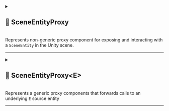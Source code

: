 
<details>
  <summary>
    <h2 id="-scene-entity-proxy"> 🧩 SceneEntityProxy</h2>
    <br> Represents non-generic proxy component for exposing and interacting with a <code>SceneEntity</code> in the Unity scene.
  </summary>

<br>

```csharp
public class SceneEntityProxy : SceneEntityProxy<SceneEntity>
```

- **Inheritance:** extends [SceneEntityProxy&lt;E&gt;](#-scene-entity-proxy-t)

---

### 🛠 Inspector Settings

| Parameter | Description                                                        |
|-----------|--------------------------------------------------------------------|
| `source`  | Reference to the actual `SceneEntity` object that this proxy wraps |

---

### 🔑 Properties

#### `Source`

```csharp
public SceneEntity Source { get; }
```

- **Description:** The source entity that this proxy forwards calls to.

</details>

---

<details>
  <summary>
    <h2 id="-scene-entity-proxy-t"> 🧩 SceneEntityProxy&lt;E&gt;</h2>
    <br> Represents a generic proxy components that forwards calls to an underlying <code>E</code> source entity
  </summary>

<br>

```csharp
public abstract class SceneEntityProxy<E> : MonoBehaviour, IEntity
    where E : SceneEntity
```

- **Type Parameter:** `E` — The type of the source entity, must inherit from [SceneEntity](SceneEntity.md)
- **Inheritance:** derived from `MonoBehaviour` and implemented [IEntity](IEntity.md)

---

### 🛠 Inspector Settings

| Parameter | Description                                              |
|-----------|----------------------------------------------------------|
| `source`  | Reference to the actual `E` object that this proxy wraps |

---

### 🔑 Properties

#### `Source`

```csharp
public E Source { get; }
```

- **Description:** The source entity that this proxy forwards calls to.

</details>

---
